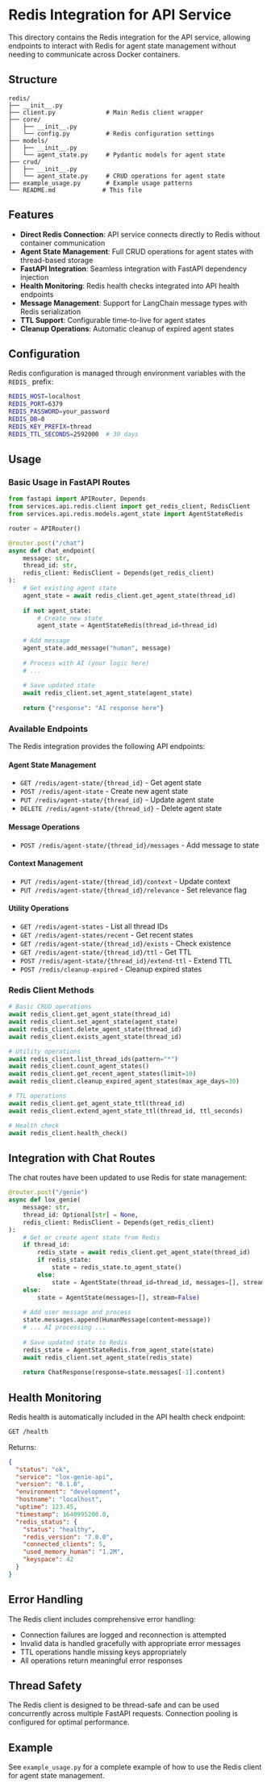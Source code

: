 # Redis Integration for API Service

This directory contains the Redis integration for the API service, allowing endpoints to interact with Redis for agent state management without needing to communicate across Docker containers.

## Structure

```
redis/
├── __init__.py
├── client.py              # Main Redis client wrapper
├── core/
│   ├── __init__.py
│   └── config.py          # Redis configuration settings
├── models/
│   ├── __init__.py
│   └── agent_state.py     # Pydantic models for agent state
├── crud/
│   ├── __init__.py
│   └── agent_state.py     # CRUD operations for agent state
├── example_usage.py       # Example usage patterns
└── README.md             # This file
```

## Features

- **Direct Redis Connection**: API service connects directly to Redis without container communication
- **Agent State Management**: Full CRUD operations for agent states with thread-based storage
- **FastAPI Integration**: Seamless integration with FastAPI dependency injection
- **Health Monitoring**: Redis health checks integrated into API health endpoints
- **Message Management**: Support for LangChain message types with Redis serialization
- **TTL Support**: Configurable time-to-live for agent states
- **Cleanup Operations**: Automatic cleanup of expired agent states

## Configuration

Redis configuration is managed through environment variables with the `REDIS_` prefix:

```bash
REDIS_HOST=localhost
REDIS_PORT=6379
REDIS_PASSWORD=your_password
REDIS_DB=0
REDIS_KEY_PREFIX=thread
REDIS_TTL_SECONDS=2592000  # 30 days
```

## Usage

### Basic Usage in FastAPI Routes

```python
from fastapi import APIRouter, Depends
from services.api.redis.client import get_redis_client, RedisClient
from services.api.redis.models.agent_state import AgentStateRedis

router = APIRouter()

@router.post("/chat")
async def chat_endpoint(
    message: str,
    thread_id: str,
    redis_client: RedisClient = Depends(get_redis_client)
):
    # Get existing agent state
    agent_state = await redis_client.get_agent_state(thread_id)
    
    if not agent_state:
        # Create new state
        agent_state = AgentStateRedis(thread_id=thread_id)
    
    # Add message
    agent_state.add_message("human", message)
    
    # Process with AI (your logic here)
    # ...
    
    # Save updated state
    await redis_client.set_agent_state(agent_state)
    
    return {"response": "AI response here"}
```

### Available Endpoints

The Redis integration provides the following API endpoints:

#### Agent State Management
- `GET /redis/agent-state/{thread_id}` - Get agent state
- `POST /redis/agent-state` - Create new agent state
- `PUT /redis/agent-state/{thread_id}` - Update agent state
- `DELETE /redis/agent-state/{thread_id}` - Delete agent state

#### Message Operations
- `POST /redis/agent-state/{thread_id}/messages` - Add message to state

#### Context Management
- `PUT /redis/agent-state/{thread_id}/context` - Update context
- `PUT /redis/agent-state/{thread_id}/relevance` - Set relevance flag

#### Utility Operations
- `GET /redis/agent-states` - List all thread IDs
- `GET /redis/agent-states/recent` - Get recent states
- `GET /redis/agent-state/{thread_id}/exists` - Check existence
- `GET /redis/agent-state/{thread_id}/ttl` - Get TTL
- `POST /redis/agent-state/{thread_id}/extend-ttl` - Extend TTL
- `POST /redis/cleanup-expired` - Cleanup expired states

### Redis Client Methods

```python
# Basic CRUD operations
await redis_client.get_agent_state(thread_id)
await redis_client.set_agent_state(agent_state)
await redis_client.delete_agent_state(thread_id)
await redis_client.exists_agent_state(thread_id)

# Utility operations
await redis_client.list_thread_ids(pattern="*")
await redis_client.count_agent_states()
await redis_client.get_recent_agent_states(limit=10)
await redis_client.cleanup_expired_agent_states(max_age_days=30)

# TTL operations
await redis_client.get_agent_state_ttl(thread_id)
await redis_client.extend_agent_state_ttl(thread_id, ttl_seconds)

# Health check
await redis_client.health_check()
```

## Integration with Chat Routes

The chat routes have been updated to use Redis for state management:

```python
@router.post("/genie")
async def lox_genie(
    message: str, 
    thread_id: Optional[str] = None,
    redis_client: RedisClient = Depends(get_redis_client)
):
    # Get or create agent state from Redis
    if thread_id:
        redis_state = await redis_client.get_agent_state(thread_id)
        if redis_state:
            state = redis_state.to_agent_state()
        else:
            state = AgentState(thread_id=thread_id, messages=[], stream=False)
    else:
        state = AgentState(messages=[], stream=False)
    
    # Add user message and process
    state.messages.append(HumanMessage(content=message))
    # ... AI processing ...
    
    # Save updated state to Redis
    redis_state = AgentStateRedis.from_agent_state(state)
    await redis_client.set_agent_state(redis_state)
    
    return ChatResponse(response=state.messages[-1].content)
```

## Health Monitoring

Redis health is automatically included in the API health check endpoint:

```bash
GET /health
```

Returns:
```json
{
  "status": "ok",
  "service": "lox-genie-api",
  "version": "0.1.0",
  "environment": "development",
  "hostname": "localhost",
  "uptime": 123.45,
  "timestamp": 1640995200.0,
  "redis_status": {
    "status": "healthy",
    "redis_version": "7.0.0",
    "connected_clients": 5,
    "used_memory_human": "1.2M",
    "keyspace": 42
  }
}
```

## Error Handling

The Redis client includes comprehensive error handling:

- Connection failures are logged and reconnection is attempted
- Invalid data is handled gracefully with appropriate error messages
- TTL operations handle missing keys appropriately
- All operations return meaningful error responses

## Thread Safety

The Redis client is designed to be thread-safe and can be used concurrently across multiple FastAPI requests. Connection pooling is configured for optimal performance.

## Example

See `example_usage.py` for a complete example of how to use the Redis client for agent state management.
